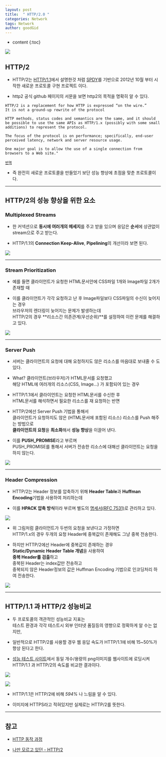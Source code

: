 ```yaml
---
layout: post
title:  " HTTP/2.0 "
categories: Network
tags: Network
author: goodGid
---
```

* content
{:toc}

![](/assets/img/network/http_2_0_1.png)

## HTTP/2

* HTTP/2는 [HTTP/1.1]({{site.url}}/HTTP-1.1/)에서 설명한것 처럼 [SPDY]({{site.url}}/HTTP-1.1/#http11-단점-극복-결과)를 기반으로 2012년 10월 부터 시작한 새로운 프로토콜 구현 프로젝트 이다. 

* http2 공식 github 페이지의 서문을 보면 http2의 목적을 명확히 알 수 있다.

```
HTTP/2 is a replacement for how HTTP is expressed “on the wire.” 
It is not a ground-up rewrite of the protocol

HTTP methods, status codes and semantics are the same, and it should be possible to use the same APIs as HTTP/1.x (possibly with some small additions) to represent the protocol. 

The focus of the protocol is on performance; specifically, end-user perceived latency, network and server resource usage. 

One major goal is to allow the use of a single connection from browsers to a Web site."
```

<small>[번역](https://translate.google.co.kr/?#en/ko/HTTP%2F2%20is%20a%20replacement%20for%20how%20HTTP%20is%20expressed%20%E2%80%9Con%20the%20wire.%E2%80%9D%20%0AIt%20is%20not%20a%20ground-up%20rewrite%20of%20the%20protocol%0A%0AHTTP%20methods%2C%20status%20codes%20and%20semantics%20are%20the%20same%2C%20and%20it%20should%20be%20possible%20to%20use%20the%20same%20APIs%20as%20HTTP%2F1.x%20(possibly%20with%20some%20small%20additions)%20to%20represent%20the%20protocol.%20%0A%0AThe%20focus%20of%20the%20protocol%20is%20on%20performance%3B%20specifically%2C%20end-user%20perceived%20latency%2C%20network%20and%20server%20resource%20usage.%20%0A%0AOne%20major%20goal%20is%20to%20allow%20the%20use%20of%20a%20single%20connection%20from%20browsers%20to%20a%20Web%20site.%22)</small>

* 즉 완전히 새로운 프로토콜을 만들었기 보단 성능 향상에 초점을 맞춘 프로토콜이다.











---

## HTTP/2의 성능 향상을 위한 요소

### Multiplexed Streams

* 한 커넥션으로 **동시에 여러개의 메세지**를 주고 받을 있으며 응답은 **순서**에 상관없이 stream으로 주고 받는다. 

* HTTP/1.1의 **Connection Keep-Alive**, **Pipelining**의 개선이라 보면 된다.

![](/assets/img/network/http_2_0_2.png)






---

### Stream Prioritization

* 예를 들면 클라이언트가 요청한 HTML문서안에 CSS파일 1개와 Image파일 2개가 존재할 때

* 이를 클라이언트가 각각 요청하고 난 후 Image파일보다 CSS파일의 수신이 늦어지는 경우 <br> 브라우저의 렌더링이 늦어지는 문제가 발생하는데 <br> HTTP/2의 경우 **리소스간 의존관계(우선순위)**를 설정하여 이런 문제를 해결하고 있다.


![](/assets/img/network/http_2_0_3.png)


---


### Server Push

* 서버는 클라이언트의 요청에 대해 요청하지도 않은 리소스를 마음대로 보내줄 수 도 있다.

* What? 클라이언트(브라우저)가 HTML문서를 요청했고 <br> 해당 HTML에 여러개의 리소스(CSS, Image...) 가 포함되어 있는 경우 

* HTTP/1.1에서 클라이언트는 요청한 HTML문서를 수신한 후 <br> HTML문서를 해석하면서 필요한 리소스를 재 요청하는 반면 

* HTTP/2에선 Server Push 기법을 통해서 <br> 클라이언트가 요청하지도 않은 (HTML문서에 포함된 리소스) 리소스를 Push 해주는 방법으로 <br> **클라이언트의 요청**을 **최소화**해서 **성능 향상**을 이끌어 낸다. 

* 이를 **PUSH_PROMISE**라고 부르며 <br> PUSH_PROMISE를 통해서 서버가 전송한 리소스에 대해선 클라이언트는 요청을 하지 않는다.

![](/assets/img/network/http_2_0_4.png)


---


### Header Compression

* HTTP/2는 Header 정보를 압축하기 위해 **Header Table**과 **Huffman Encoding**기법을 사용하여 처리하는데 

* 이를 **HPACK 압축 방식**이라 부르며 별도의 [명세서(RFC 7531)](https://http2.github.io/http2-spec/compression.html)로 관리하고 있다.

![](/assets/img/network/http_2_0_5.png)

* 위 그림처럼 클라이언트가 두번의 요청을 보낸다고 가정하면 <br> HTTP/1.x의 경우 두개의 요청 Header에 중복값이 존재해도 그냥 중복 전송한다. 

* 하지만 HTTP/2에선 Header에 중복값이 존재하는 경우 <br> **Static/Dynamic Header Table 개념**을 사용하여 <br> **중복 Header를 검출**하고 <br> 중복된 Header는 index값만 전송하고 <br> 중복되지 않은 Header정보의 값은 Huffman Encoding 기법으로 인코딩처리 하여 전송한다.


![](/assets/img/network/http_2_0_6.png)


---


## HTTP/1.1 과 HTTP/2 성능비교

* 두 프로토콜의 객관적인 성능비교 지표는 <br> 테스트 환경과 각각 테스트시 외부 인터넷 품질등의 영향으로 정확하게 알 수는 없지만,

* 일반적으로 HTTP/2를 사용할 경우 웹 응답 속도가 HTTP/1.1에 비해 15~50%가 향상 된다고 한다.

* [성능 테스트 사이트](https://www.httpvshttps.com/)에서 동일 개수/용량의 png이미지를 웹사이트에 로딩시켜 HTTP/1.1 과 HTTP/2의 속도를 비교한 결과이다.

![](/assets/img/network/http_2_0_7.png)

![](/assets/img/network/http_2_0_8.png)

* HTTP/1.1은 HTTP/2에 비해 *594%* 나 느림을 알 수 있다.

* 이미지에 HTTPS라고 적혀있지만 실제로는 HTTP/2를 뜻한다.



---

## 참고

* [HTTP 동작 과정](http://jess-m.tistory.com/17)

* [나만 모르고 있던 - HTTP/2](https://www.popit.kr/%EB%82%98%EB%A7%8C-%EB%AA%A8%EB%A5%B4%EA%B3%A0-%EC%9E%88%EB%8D%98-http2/)